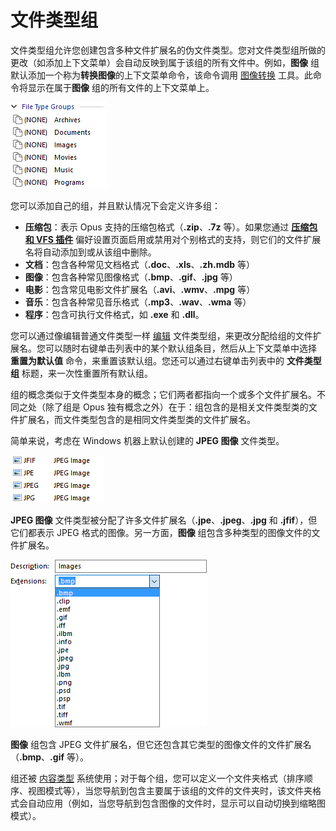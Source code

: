 # 文件类型组

文件类型组允许您创建包含多种文件扩展名的伪文件类型。您对文件类型组所做的更改（如添加上下文菜单）会自动反映到属于该组的所有文件中。例如，**图像** 组默认添加一个称为**转换图像**的上下文菜单命令，该命令调用 [图像转换](/Manual/additional_functionality/image_conversion/README.zh.md) 工具。此命令将显示在属于**图像** 组的所有文件的上下文菜单上。

![](/Manual/images/media/groups.png)

您可以添加自己的组，并且默认情况下会定义许多组：

- **压缩包**：表示 Opus 支持的压缩包格式（**.zip**、**.7z** 等）。如果您通过 **[压缩包和 VFS 插件](/Manual/preferences/preferences_categories/zip_and_other_archives/archive_and_vfs_plugins.zh.md)** 偏好设置页面启用或禁用对个别格式的支持，则它们的文件扩展名将自动添加到或从该组中删除。
- **文档**：包含各种常见文档格式（**.doc**、**.xls**、**.zh.mdb** 等）
- **图像**：包含各种常见图像格式（**.bmp**、**.gif**、**.jpg** 等）
- **电影**：包含常见电影文件扩展名（**.avi**、**.wmv**、**.mpg** 等）
- **音乐**：包含各种常见音乐格式（**.mp3**、**.wav**、**.wma** 等）
- **程序**：包含可执行文件格式，如 **.exe** 和 **.dll**。

您可以通过像编辑普通文件类型一样 [编辑](filetype_editor/README.zh.md) 文件类型组，来更改分配给组的文件扩展名。您可以随时右键单击列表中的某个默认组条目，然后从上下文菜单中选择 **重置为默认值** 命令，来重置该默认组。您还可以通过右键单击列表中的 **文件类型组** 标题，来一次性重置所有默认组。

组的概念类似于文件类型本身的概念；它们两者都指向一个或多个文件扩展名。不同之处（除了组是 Opus 独有概念之外）在于：组包含的是相关文件类型类的文件扩展名，而文件类型包含的是相同文件类型类的文件扩展名。

简单来说，考虑在 Windows 机器上默认创建的 **JPEG 图像** 文件类型。

![](/Manual/images/media/filetypes_-_jpeg.png)

**JPEG 图像** 文件类型被分配了许多文件扩展名（**.jpe**、**.jpeg**、**.jpg** 和 **.jfif**），但它们都表示 JPEG 格式的图像。另一方面，**图像** 组包含多种类型的图像文件的文件扩展名。

![](/Manual/images/media/groups_-_images.png)

**图像** 组包含 JPEG 文件扩展名，但它还包含其它类型的图像文件的文件扩展名（**.bmp**、**.gif** 等）。

组还被 [内容类型](/Manual/basic_concepts/folder_options/content_types.zh.md) 系统使用；对于每个组，您可以定义一个文件夹格式（排序顺序、视图模式等），当您导航到包含主要属于该组的文件的文件夹时，该文件夹格式会自动应用（例如，当您导航到包含图像的文件时，显示可以自动切换到缩略图模式）。